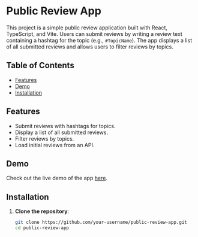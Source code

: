 # Public Review App

This project is a simple public review application built with React, TypeScript, and Vite. Users can submit reviews by writing a review text containing a hashtag for the topic (e.g., `#TopicName`). The app displays a list of all submitted reviews and allows users to filter reviews by topics.

## Table of Contents

- [Features](#features)
- [Demo](#demo)
- [Installation](#installation)


## Features

- Submit reviews with hashtags for topics.
- Display a list of all submitted reviews.
- Filter reviews by topics.
- Load initial reviews from an API.

## Demo

Check out the live demo of the app [here](#).

## Installation

1. **Clone the repository**:

   ```bash
   git clone https://github.com/your-username/public-review-app.git
   cd public-review-app
